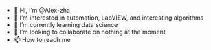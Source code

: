 - 👋 Hi, I’m @Alex-zha
- 👀 I’m interested in automation, LabVIEW, and interesting algorithms
- 🌱 I’m currently learning data science
- 💞️ I’m looking to collaborate on nothing at the moment
- 📫 How to reach me 

<!---
Alex-zha/Alex-zha is a ✨ special ✨ repository because its `README.md` (this file) appears on your GitHub profile.
You can click the Preview link to take a look at your changes.
--->
